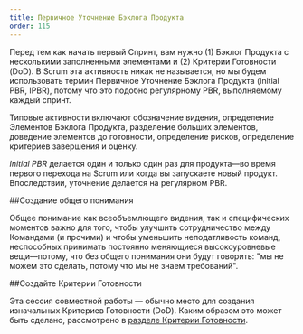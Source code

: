 ```yaml
---
title: Первичное Уточнение Бэклога Продукта
order: 115
---
```


Перед тем как начать первый Спринт, вам нужно (1) Бэклог Продукта с несколькими заполненными элементами и (2) Критерии Готовности (DoD). В Scrum эта активность никак не называется, но мы будем использовать термин Первичное Уточнение Бэклога Продукта (initial PBR, IPBR), потому что это подобно регулярному PBR, выполняемому каждый спринт.   

Типовые активности включают обозначение видения, определение Элементов Бэклога Продукта, разделение больших элементов, доведение  элементов до готовности, определение рисков, определение критериев завершения и оценку.

*Initial PBR* делается один и только один раз для продукта—во время первого перехода на Scrum или когда вы запускаете новый продукт. Впоследствии, уточнение делается на регулярном PBR.

##Создание общего понимания

Общее понимание как всеобъемлющего видения, так и специфических моментов важно для того, чтобы улучшить сотрудничество между Командами (и прочими) и чтобы уменьшить неподатливость команд, неспособных принимать постоянно меняющиеся высокоуровневые вещи—потому, что без общего понимания они будут говорить: "мы не можем это сделать, потому что мы не знаем требований".

##Создайте Критерии Готовности

Эта сессия совместной работы — обычно место для создания изначальных Критериев Готовности (DoD).  Каким образом это может быть сделано, рассмотрено в  [разделе Критерии Готовности](definition-of-done.html).

